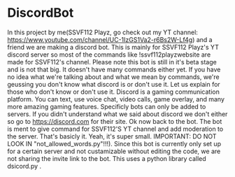 # DiscordBot
In this project by me(SSVF112 Playz, go check out my YT channel: https://www.youtube.com/channel/UC-1IzGS1Va2-r6Bs2W-Lf4g) and a friend we are making a discord bot. This is mainly for SSVF112 Playz's YT discord server so most of the commands like !ssvf112playzwebsite are made for SSVF112's channel. Please note this bot is still in it's beta stage and is not that big. It doesn't have many commands either yet. If you have no idea what we're talking about and what we mean by commands, we're geussing you don't know what discord is or don't use it. Let us explain for those who don't know or don't use it. Discord is a gaming communication platform. You can text, use voice chat, video calls, game overlay, and many more amazing gaming features. Specificly bots can only be added to servers. If you didn't understand what we said about discord we don't either so go to https://discord.com for their site. Ok now back to the bot. The bot is ment to give command for SSVF112'S YT channel and add moderation to the server. That's basicly it. Yeah, it's super small. IMPORTANT: DO NOT LOOK IN "not_allowed_words.py"!!!). Since this bot is currently only set up for a certain server and not custamizable without editing the code, we are not sharing the invite link to the bot. This uses a python library called dsicord.py .

